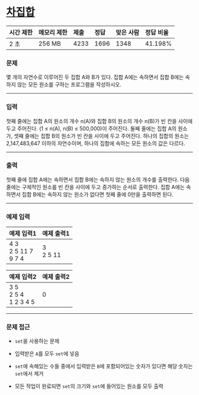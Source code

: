 # [차집합](https://www.acmicpc.net/problem/1822)

<div align = center>

| 시간 제한 | 메모리 제한 | 제출 | 정답 | 맞은 사람 | 정답 비율 |
| :-------- | :---------- | :--- | :--- | :-------- | :-------- |
| 2 초      | 256 MB      | 4233 | 1696 | 1348      | 41.198%   |

</div>

### 문제

몇 개의 자연수로 이루어진 두 집합 A와 B가 있다. 집합 A에는 속하면서 집합 B에는 속하지 않는 모든 원소를 구하는 프로그램을 작성하시오.

---

### 입력

첫째 줄에는 집합 A의 원소의 개수 n(A)와 집합 B의 원소의 개수 n(B)가 빈 칸을 사이에 두고 주어진다. (1 ≤ n(A), n(B) ≤ 500,000)이 주어진다. 둘째 줄에는 집합 A의 원소가, 셋째 줄에는 집합 B의 원소가 빈 칸을 사이에 두고 주어진다. 하나의 집합의 원소는 2,147,483,647 이하의 자연수이며, 하나의 집합에 속하는 모든 원소의 값은 다르다.

---

### 출력

첫째 줄에 집합 A에는 속하면서 집합 B에는 속하지 않는 원소의 개수를 출력한다. 다음 줄에는 구체적인 원소를 빈 칸을 사이에 두고 증가하는 순서로 출력한다. 집합 A에는 속하면서 집합 B에는 속하지 않는 원소가 없다면 첫째 줄에 0만을 출력하면 된다.

---

### 예제 입력

| 예제 입력1                 | 예제 출력1   |
| :------------------------- | :----------- |
| 4 3<br/>2 5 11 7<br/>9 7 4 | 3<br/>2 5 11 |

| 예제 입력2                  | 예제 출력2 |
| :-------------------------- | :--------- |
| 3 5<br/>2 5 4<br/>1 2 3 4 5 | 0          |

---

### 문제 접근

  - `set`을 사용하는 문제

  - 입력받은 `A`를 모두 `set`에 넣음

  - `set`에 속해있는 수들 중에서 입력받은 `B`에 포함되어있는 숫자가 있다면 해당 숫자는 `set`에서 제거

  - 모든 작업이 완료되면 `set`의 크기와 `set`에 들어있는 원소를 모두 출력